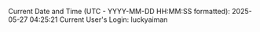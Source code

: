 Current Date and Time (UTC - YYYY-MM-DD HH:MM:SS formatted): 2025-05-27 04:25:21
Current User's Login: luckyaiman
